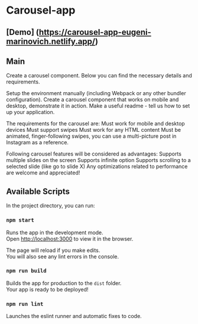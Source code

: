 # Carousel-app

## [Demo] (https://carousel-app-eugeni-marinovich.netlify.app/)

## Main
Сreate a carousel component. Below you can find the necessary details and requirements.

Setup the environment manually (including Webpack or any other bundler configuration).
Create a carousel component that works on mobile and desktop, demonstrate it in action.
Make a useful readme - tell us how to set up your application.

The requirements for the carousel are:
Must work for mobile and desktop devices
Must support swipes
Must work for any HTML content
Must be animated, finger-following swipes, you can use a multi-picture post in Instagram as a reference.

Following carousel features will be considered as advantages:
Supports multiple slides on the screen
Supports infinite option
Supports scrolling to a selected slide (like go to slide X)
Any optimizations related to performance are welcome and appreciated!

## Available Scripts

In the project directory, you can run:

### `npm start`

Runs the app in the development mode.\
Open [http://localhost:3000](http://localhost:3000) to view it in the browser.

The page will reload if you make edits.\
You will also see any lint errors in the console.

### `npm run build`

Builds the app for production to the `dist` folder.\
Your app is ready to be deployed!

### `npm run lint`

Launches the eslint runner and automatic fixes to code.

